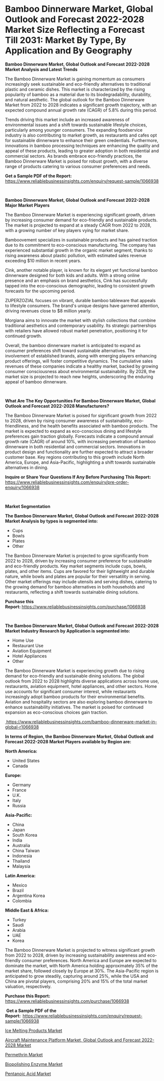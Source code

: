 <p><h1>Bamboo Dinnerware Market, Global Outlook and Forecast 2022-2028 Market Size Reflecting a Forecast Till 2031: Market By Type, By Application and By Geography</h1></p><p><strong>Bamboo Dinnerware Market, Global Outlook and Forecast 2022-2028 Market Analysis and Latest Trends</strong></p>
<p><p>The Bamboo Dinnerware Market is gaining momentum as consumers increasingly seek sustainable and eco-friendly alternatives to traditional plastic and ceramic dishes. This market is characterized by the rising popularity of bamboo as a material due to its biodegradability, durability, and natural aesthetic. The global outlook for the Bamboo Dinnerware Market from 2022 to 2028 indicates a significant growth trajectory, with an expected compound annual growth rate (CAGR) of 5.8% during this period.</p><p>Trends driving this market include an increased awareness of environmental issues and a shift towards sustainable lifestyle choices, particularly among younger consumers. The expanding foodservice industry is also contributing to market growth, as restaurants and cafes opt for sustainable dinnerware to enhance their green credentials. Furthermore, innovations in bamboo processing techniques are enhancing the quality and appeal of these products, leading to greater adoption in both residential and commercial sectors. As brands embrace eco-friendly practices, the Bamboo Dinnerware Market is poised for robust growth, with a diverse range of products catering to various consumer preferences and needs.</p></p>
<p><strong>Get a Sample PDF of the Report:&nbsp;</strong> <a href="https://www.reliablebusinessinsights.com/enquiry/request-sample/1066938">https://www.reliablebusinessinsights.com/enquiry/request-sample/1066938</a></p>
<p>&nbsp;</p>
<p><strong>Bamboo Dinnerware Market, Global Outlook and Forecast 2022-2028 Major Market Players</strong></p>
<p><p>The Bamboo Dinnerware Market is experiencing significant growth, driven by increasing consumer demand for eco-friendly and sustainable products. The market is projected to expand at a steady CAGR from 2022 to 2028, with a growing number of key players vying for market share.</p><p>Bamboovement specializes in sustainable products and has gained traction due to its commitment to eco-conscious manufacturing. The company has experienced substantial growth in the organic market segment, thanks to rising awareness about plastic pollution, with estimated sales revenue exceeding $10 million in recent years.</p><p>Cink, another notable player, is known for its elegant yet functional bamboo dinnerware designed for both kids and adults. With a strong online presence and an emphasis on brand aesthetics, Cink has successfully tapped into the eco-conscious demographic, leading to consistent growth forecasts for the upcoming period.</p><p>ZUPERZOZIAL focuses on vibrant, durable bamboo tableware that appeals to lifestyle consumers. The brand's unique designs have garnered attention, driving revenues close to $8 million yearly. </p><p>Morgiana aims to innovate the market with stylish collections that combine traditional aesthetics and contemporary usability. Its strategic partnerships with retailers have allowed robust market penetration, positioning it for continued growth.</p><p>Overall, the bamboo dinnerware market is anticipated to expand as consumer preferences shift toward sustainable alternatives. The involvement of established brands, along with emerging players enhancing product offerings, will foster competitive dynamics. The cumulative sales revenues of these companies indicate a healthy market, backed by growing consumer consciousness about environmental sustainability. By 2028, the market size is projected to reach new heights, underscoring the enduring appeal of bamboo dinnerware.</p></p>
<p>&nbsp;</p>
<p><strong>What Are The Key Opportunities For Bamboo Dinnerware Market, Global Outlook and Forecast 2022-2028 Manufacturers?</strong></p>
<p><p>The Bamboo Dinnerware Market is poised for significant growth from 2022 to 2028, driven by rising consumer awareness of sustainability, eco-friendliness, and the health benefits associated with bamboo products. The market is expected to expand as eco-conscious dining and lifestyle preferences gain traction globally. Forecasts indicate a compound annual growth rate (CAGR) of around 10%, with increasing penetration of bamboo dinnerware in both residential and commercial sectors. Innovations in product design and functionality are further expected to attract a broader customer base. Key regions contributing to this growth include North America, Europe, and Asia-Pacific, highlighting a shift towards sustainable alternatives in dining.</p></p>
<p><strong>Inquire or Share Your Questions If Any Before Purchasing This Report:</strong> <a href="https://www.reliablebusinessinsights.com/enquiry/pre-order-enquiry/1066938">https://www.reliablebusinessinsights.com/enquiry/pre-order-enquiry/1066938</a></p>
<p>&nbsp;</p>
<p><strong>Market Segmentation</strong></p>
<p><strong>The Bamboo Dinnerware Market, Global Outlook and Forecast 2022-2028 Market Analysis by types is segmented into:</strong></p>
<p><ul><li>Cups</li><li>Bowls</li><li>Plates</li><li>Other</li></ul></p>
<p><p>The Bamboo Dinnerware Market is projected to grow significantly from 2022 to 2028, driven by increasing consumer preference for sustainable and eco-friendly products. Key market segments include cups, bowls, plates, and other items. Cups are favored for their lightweight and durable nature, while bowls and plates are popular for their versatility in serving. Other market offerings may include utensils and serving dishes, catering to the growing demand for bamboo alternatives in both households and restaurants, reflecting a shift towards sustainable dining solutions.</p></p>
<p><strong>Purchase this Report:&nbsp;</strong><a href="https://www.reliablebusinessinsights.com/purchase/1066938">https://www.reliablebusinessinsights.com/purchase/1066938</a></p>
<p>&nbsp;</p>
<p><strong>The Bamboo Dinnerware Market, Global Outlook and Forecast 2022-2028 Market Industry Research by Application is segmented into:</strong></p>
<p><ul><li>Home Use</li><li>Restaurant Use</li><li>Aviation Equipment</li><li>Hotel Appliances</li><li>Other</li></ul></p>
<p><p>The Bamboo Dinnerware Market is experiencing growth due to rising demand for eco-friendly and sustainable dining solutions. The global outlook from 2022 to 2028 highlights diverse applications across home use, restaurants, aviation equipment, hotel appliances, and other sectors. Home use accounts for significant consumer interest, while restaurants increasingly adopt bamboo products for their environmental benefits. Aviation and hospitality sectors are also exploring bamboo dinnerware to enhance sustainability initiatives. The market is poised for continued expansion as eco-conscious choices gain traction.</p></p>
<p><a href="https://www.reliablebusinessinsights.com/bamboo-dinnerware-market-in-global-r1066938">&nbsp;https://www.reliablebusinessinsights.com/bamboo-dinnerware-market-in-global-r1066938</a></p>
<p><strong>In terms of Region, the Bamboo Dinnerware Market, Global Outlook and Forecast 2022-2028 Market Players available by Region are:</strong></p>
<p>
    <p> <strong> North America: </strong>
        <ul>
            <li>United States</li>
            <li>Canada</li>
        </ul>
        </p> 
    <p> <strong> Europe: </strong>
        <ul>
            <li>Germany</li>
            <li>France</li>
            <li>U.K.</li>
            <li>Italy</li>
            <li>Russia</li>
        </ul>
        </p> 
    <p> <strong> Asia-Pacific: </strong>
        <ul>
            <li>China</li>
            <li>Japan</li>
            <li>South Korea</li>
            <li>India</li>
            <li>Australia</li>
            <li>China Taiwan</li>
            <li>Indonesia</li>
            <li>Thailand</li>
            <li>Malaysia</li>
        </ul>
        </p> 
    <p> <strong> Latin America: </strong>
        <ul>
            <li>Mexico</li>
            <li>Brazil</li>
            <li>Argentina Korea</li>
            <li>Colombia</li>
        </ul>
        </p> 
    <p> <strong> Middle East & Africa: </strong>
        <ul>
            <li>Turkey</li>
            <li>Saudi</li>
            <li>Arabia</li>
            <li>UAE</li>
            <li>Korea</li>
        </ul>
    </p>
    </p>
<p><p>The Bamboo Dinnerware Market is projected to witness significant growth from 2022 to 2028, driven by increasing sustainability awareness and eco-friendly consumer preferences. North America and Europe are expected to dominate the market, with North America holding approximately 35% of the market share, followed closely by Europe at 30%. The Asia-Pacific region is anticipated to grow steadily, capturing around 25%, while the USA and China are pivotal players, comprising 20% and 15% of the total market valuation, respectively.</p></p>
<p><strong>Purchase this Report: </strong><a href="https://www.reliablebusinessinsights.com/purchase/1066938">https://www.reliablebusinessinsights.com/purchase/1066938</a></p>
<p>&nbsp;<strong>Get a Sample PDF of the Report:&nbsp;&nbsp;</strong><a href="https://www.reliablebusinessinsights.com/enquiry/request-sample/1066938">https://www.reliablebusinessinsights.com/enquiry/request-sample/1066938</a></p>
<p><strong></strong></p>
<p><p><a href="https://medium.com/@KevinNorth98/the-ice-melting-products-market-is-experiencing-higher-than-anticipated-demand-compared-to-c6c86734259f">Ice Melting Products Market</a></p><p><a href="https://github.com/GenaGaines34/Market-Research-Report-List-1/blob/main/aircraft-maintenance-platform-market-global-outlook-and-forecast-2022-2028-market.md">Aircraft Maintenance Platform Market, Global Outlook and Forecast 2022-2028 Market</a></p><p><a href="https://www.linkedin.com/pulse/insights-permethrin-industry-market-financial-status-size-ktygf?trackingId=PypQX16uSnmF2niCjjzqcg%3D%3D">Permethrin Market</a></p><p><a href="https://medium.com/@KevinNorth98/the-growth-of-the-biopolishing-enzyme-market-has-been-significant-driven-by-various-critical-fa1a92db82ab">Biopolishing Enzyme Market</a></p><p><a href="https://issuu.com/reportprime-2/docs/pentanoic-acid-market-size-2030.ppt_9035501c31d032">Pentanoic Acid Market</a></p></p>